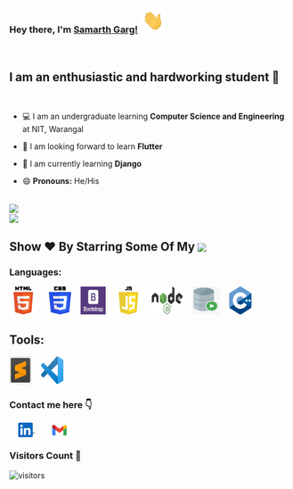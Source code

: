 ### Hey there, I'm [Samarth Garg!](https://github.com/GargSamarth) <img height="45px" src="https://github.com/GargSamarth/GargSamarth/blob/main/assets/waving_hand.gif">

<br>

## I am an enthusiastic and hardworking student :slightly_smiling_face:

<br>

- :computer: I am an undergraduate learning **Computer Science and Engineering** at NIT, Warangal

- :seedling: I am looking forward to learn **Flutter**

- :iphone: I am currently learning **Django**

- :smile: **Pronouns:** He/His

<br>

<a href="https://github-readme-stats.vercel.app/api?username=GargSamarth&show_icons=true&theme=dracula">
  <img align="center" src="https://github-readme-stats.vercel.app/api?username=GargSamarth&show_icons=true&theme=dracula&custom_title=My GitHub Stats" />
</a>
<br>
<a href="https://github-readme-stats.vercel.app/api/top-langs/?username=GargSamarth&layout=compact&langs_count=8">
  <img align="center" src="https://github-readme-stats.vercel.app/api/top-langs/?username=GargSamarth&layout=compact&langs_count=10&theme=dracula" />
</a>

<h2 align="left">Show ❤️ By Starring Some Of My <a href='https://github.com/GargSamarth?tab=repositories'><img align='center'  height="24" src="https://img.shields.io/badge/Repos!😊-lightpink.svg?&style=for-the-badge&logo=shruti-mayank&logoColor=blue" /></a></h2>

### Languages:

<p align="left">
  <img src="https://github.com/GargSamarth/GargSamarth/blob/main/assets/html.png" alt="html" width="50" height="50" style="padding-right: 5px;" /> &nbsp;&nbsp;
  <img src="https://github.com/GargSamarth/GargSamarth/blob/main/assets/css.png" alt="css" width="40" height="50" style="padding-right: 5px;" />&nbsp;&nbsp;
  <img src="https://github.com/GargSamarth/GargSamarth/blob/main/assets/bootstrap.png" alt="Bootstrap" width="45" height="50" style="padding-right: 5px;" />&nbsp;&nbsp; 
  <img src="https://github.com/GargSamarth/GargSamarth/blob/main/assets/js.png" alt="Javascript" width="50" height="50" style="padding-right: 5px;" />&nbsp;&nbsp;
  <img src="https://github.com/GargSamarth/GargSamarth/blob/main/assets/node.png" alt="Node Js" width="55" height="50" style="padding-right: 5px;" />&nbsp;&nbsp;
  <img src="https://github.com/GargSamarth/GargSamarth/blob/main/assets/o_sql.png" alt="Oraclesql" width="50" height="50" style="padding-right: 5px;" />&nbsp;&nbsp;
  <img src="https://github.com/GargSamarth/GargSamarth/blob/main/assets/c++.png" alt="C++" width="40" height="50" style="padding-right: 5px;" />&nbsp;&nbsp;
</p>

## Tools:

<p align="left">
  <img src="https://github.com/GargSamarth/GargSamarth/blob/main/assets/sublime_text.jpg" alt="sublime_text" width="40" height="50" style="padding-right: 5px;" />&nbsp;&nbsp; 
  <img src="https://github.com/GargSamarth/GargSamarth/blob/main/assets/vscode.png" alt="vscode" width="40" height="50" style="padding-right: 5px;" />&nbsp;&nbsp;
</p>

### Contact me here :point_down:

&nbsp; &nbsp; <a href="https://www.linkedin.com/in/samarth-garg-a89511194/">
<img align="center" width="26px" src="https://github.com/GargSamarth/GargSamarth/blob/main/assets/linkedin.jpeg" />
</a> &nbsp; &nbsp; &nbsp; &nbsp;
<a href="mailto:samarthgarg0901@gmail.com">
<img align="center" width="26px" src="https://github.com/GargSamarth/GargSamarth/blob/main/assets/gmail.png" />
</a>
<br>

### Visitors Count :eyes:

![visitors](https://visitor-badge.glitch.me/badge?page_id=GargSamarth)
